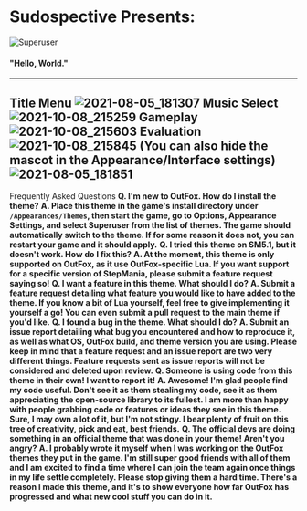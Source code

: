 # Sudospective Presents:
![Superuser](https://user-images.githubusercontent.com/11000739/129828381-ff3a7eb3-adfb-42dd-9c5e-65a012bd3026.png)
#### "Hello, World."
---
Title Menu
![2021-08-05_181307](https://user-images.githubusercontent.com/11000739/128432943-7db0d998-f4a6-47f8-8988-2fb9cc47ed84.png)
Music Select
![2021-10-08_215259](https://user-images.githubusercontent.com/11000739/136641807-503aaa79-cd97-45d8-950b-2c825b88ba8d.png)
Gameplay
![2021-10-08_215603](https://user-images.githubusercontent.com/11000739/136641809-498b9564-7880-4d6c-af5e-05c078271680.png)
Evaluation
![2021-10-08_215845](https://user-images.githubusercontent.com/11000739/136641812-43d21e09-c13e-473f-8579-21bd04346c2b.png)
(You can also hide the mascot in the Appearance/Interface settings)
![2021-08-05_181851](https://user-images.githubusercontent.com/11000739/128433374-7266b469-ce36-4cfb-9b0e-1d805cc517ea.png)
---
Frequently Asked Questions
**Q. I'm new to OutFox. How do I install the theme?**
__A. Place this theme in the game's install directory under `/Appearances/Themes`, then start the game, go to Options, Appearance Settings, and select Superuser from the list of themes. The game should automatically switch to the theme. If for some reason it does not, you can restart your game and it should apply.__
**Q. I tried this theme on SM5.1, but it doesn't work. How do I fix this?**
__A. At the moment, this theme is only supported on OutFox, as it use OutFox-specific Lua. If you want support for a specific version of StepMania, please submit a feature request saying so!__
**Q. I want a feature in this theme. What should I do?**
__A. Submit a feature request detailing what feature you would like to have added to the theme. If you know a bit of Lua yourself, feel free to give implementing it yourself a go! You can even submit a pull request to the main theme if you'd like.__
**Q. I found a bug in the theme. What should I do?**
__A. Submit an issue report detailing what bug you encountered and how to reproduce it, as well as what OS, OutFox build, and theme version you are using. Please keep in mind that a feature request and an issue report are two very different things. Feature requests sent as issue reports will not be considered and deleted upon review.__
**Q. Someone is using code from this theme in their own! I want to report it!**
__A. Awesome! I'm glad people find my code useful. Don't see it as them stealing my code, see it as them appreciating the open-source library to its fullest. I am more than happy with people grabbing code or features or ideas they see in this theme. Sure, I may own a lot of it, but I'm not stingy. I bear plenty of fruit on this tree of creativity, pick and eat, best friends.__
**Q. The official devs are doing something in an official theme that was done in your theme! Aren't you angry?**
__A. I probably wrote it myself when I was working on the OutFox themes they put in the game. I'm still super good friends with all of them and I am excited to find a time where I can join the team again once things in my life settle completely. Please stop giving them a hard time. There's a reason I made this theme, and it's to show everyone how far OutFox has progressed and what new cool stuff you can do in it.__

